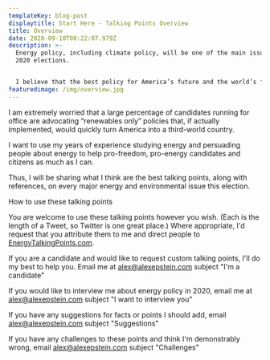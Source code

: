 ```yaml
---
templateKey: blog-post
displaytitle: Start Here - Talking Points Overview
title: Overview
date: 2020-09-10T00:22:07.979Z
description: >-
  Energy policy, including climate policy, will be one of the main issues of the
  2020 elections.


  I believe that the best policy for America’s future and the world’s future is a policy of energy freedom, in which all sources of energy--including fossil fuels--can compete to produce the most reliable, lowest-cost energy for billions of people.
featuredimage: /img/overview.jpg
---
```

I am extremely worried that a large percentage of candidates running for office are advocating “renewables only” policies that, if actually implemented, would quickly turn America into a third-world country.

I want to use my years of experience studying energy and persuading people about energy to help pro-freedom, pro-energy candidates and citizens as much as I can.

Thus, I will be sharing what I think are the best talking points, along with references, on every major energy and environmental issue this election.

How to use these talking points

You are welcome to use these talking points however you wish. (Each is the length of a Tweet, so Twitter is one great place.)  Where appropriate, I'd request that you attribute them to me and direct people to [EnergyTalkingPoints.com](https://energytalkingpoints.com).

If you are a candidate and would like to request custom talking points, I'll do my best to help you. Email me at [alex@alexepstein.com](mailto:alex@alexepstein.com) subject "I'm a candidate"

If you would like to interview me about energy policy in 2020, email me at [alex@alexepstein.com](mailto:alex@alexepstein.com) subject "I want to interview you"

If you have any suggestions for facts or points I should add, email [alex@alexepstein.com](mailto:alex@alexepstein.com) subject "Suggestions"

If you have any challenges to these points and think I'm demonstrably wrong, email [alex@alexepstein.com](mailto:alex@alexepstein.com) subject "Challenges"
